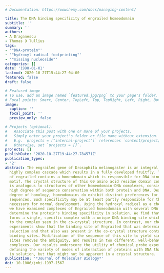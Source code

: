```yaml
---
# Documentation: https://wowchemy.com/docs/managing-content/

title: The DNA binding specificity of engrailed homeodomain
subtitle: ''
summary: ''
authors:
- A Draganescu
- Thomas D Tullius
tags:
- '"DNA-protein"'
- '"hydroxyl radical footprinting"'
- '"missing nucleoside"'
categories: []
date: '1998-01-01'
lastmod: 2020-10-27T15:44:27-04:00
featured: false
draft: false

# Featured image
# To use, add an image named `featured.jpg/png` to your page's folder.
# Focal points: Smart, Center, TopLeft, Top, TopRight, Left, Right, BottomLeft, Bottom, BottomRight.
image:
  caption: ''
  focal_point: ''
  preview_only: false

# Projects (optional).
#   Associate this post with one or more of your projects.
#   Simply enter your project's folder or file name without extension.
#   E.g. `projects = ["internal-project"]` references `content/project/deep-learning/index.md`.
#   Otherwise, set `projects = []`.
projects: []
publishDate: '2020-10-27T19:44:27.784571Z'
publication_types:
- '2'
abstract: The engrailed gene of Drosophila melanogaster is an integral member of the
  highly complex cascade which results in a fully developed fruitfly. The gene product
  of engrailed contains a homeodomain which is responsible for DNA binding via a helix-turn-helix
  motif. The crystal structure of this 60 amino acid residue domain complexed to DNA
  is analogous to structures of other homeodomain-DNA complexes, consistent with the
  high degree of sequence conservation within both protein and DNA. Despite the high
  degree of homology, homeodomains do exhibit distinct preferences for certain DNA
  sequences. Such specificity may be at least partly responsible for the interactions
  necessary for normal development. Using the hydroxyl radical as a chemical probe,
  we have examined complexes of Engrailed homeodomain with several DNA sequences to
  determine the protein's binding specificity in solution. We find that Engrailed
  forms a single, specific complex with a unique DNA binding site which is analogous
  to the complex seen in the co-crystal structure. In contrast, our chemical probe
  experiments show that the binding site of Engrailed that was determined by in vitro
  selection and that also was present in the co-crystal structure contains two possible
  binding sites. Modification of the sequence of this site to yield single binding
  sites removes the ambiguity, and results in two different, well-behaved Engrailed-DNA
  complexes. Our results underscore the utility of chemical probe experiments for
  defining the variety of modes of interaction of proteins with DNA that can occur
  in solution, but that might not be apparent in a crystal structure.
publication: '*Journal of Molecular Biology*'
doi: 10.1006/jmbi.1997.1567
---
```

